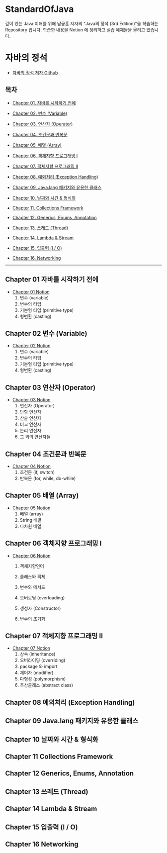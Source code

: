# StandardOfJava

 깊이 있는 Java 이해를 위해 남궁훈 저자의 "Java의 정석 (3rd Edition)"을 학습하는 Repository 입니다. 학습한 내용을 Notion 에 정리하고 실습 예제들을 올리고 있습니다.

# 자바의 정석
- [자바의 정석 저자 Github](https://github.com/castello/javajungsuk3)

## 목차



- [Chapter 01. 자바를 시작하기 전에](#chapter-01-자바를-시작하기-전에)

- [Chapter 02. 변수 (Variable)](#chapter-02-변수-variable)

- [Chapter 03. 연산자 (Operator)](#chapter-03-연산자-operator)

- [Chapter 04. 조건문과 반복문](#chapter-04-조건문과-반복문)

- [Chapter 05. 배열 (Array)](#chapter-05-배열-array)

- [Chapter 06. 객체지향 프로그래밍 I](#chapter-06-객체지향-프로그래밍-i)

- [Chapter 07. 객체지향 프로그래밍 II](#chapter-07-객체지향-프로그래밍-ii)

- [Chapter 08. 예외처리 (Exception Handling)](#chapter-08-예외처리-exception-handling)

- [Chapter 09. Java.lang 패키지와 유용한 클래스](#chapter-09-javalang-패키지와-유용한-클래스)

- [Chapter 10. 날짜와 시간 & 형식화](#chapter-10-날짜와-시간--형식화)

- [Chapter 11. Collections Framework](#chapter-11-collections-framework)

- [Chapter 12. Generics, Enums, Annotation](#chapter-12-generics-enums-annotation)

- [Chapter 13. 쓰레드 (Thread)](#chapter-13-쓰레드-thread)

- [Chapter 14. Lambda & Stream](#chapter-14-lambda-stream)

- [Chapter 15. 입출력 (I / O)](#chapter-15-입출력-i--o)

- [Chapter 16. Networking](#chapter-16-networking)

  

---



## Chapter 01 자바를 시작하기 전에

- [Chapter 01 Notion](https://grizzled-eoraptor-f92.notion.site/Chapter-01-ecfa8698988841b2bbd7f4af836010ab)
  1. 변수 (variable)
  2. 변수의 타입
  3. 기본형 타입 (primitive type)
  4. 형변환 (casting)

## Chapter 02 변수 (Variable)

- [Chapter 02 Notion](https://grizzled-eoraptor-f92.notion.site/Chapter-02-variable-30c7f4a1531a447dad8644cadac7a052)
  1. 변수 (variable)
  2. 변수의 타입
  3. 기본형 타입 (primitive type)
  4. 형변환 (casting)

## Chapter 03 연산자 (Operator)

- [Chapter 03 Notion](https://grizzled-eoraptor-f92.notion.site/Chapter-03-Operator-ffa0336350f34aa4ad735af0f0fe22ad)
  1. 연산자 (Operator)
  2. 단항 연산자
  3. 산술 연산자
  4. 비교 연산자
  5. 논리 연산자
  6. 그 외의 연산자들

## Chapter 04 조건문과 반복문

- [Chapter 04 Notion](https://grizzled-eoraptor-f92.notion.site/Chapter-04-a49c0dc9f62e471f82ac6ae6240f7cdb)
  1. 조건문 (if, switch)
  2. 반복문 (for, while, do-while)

## Chapter 05 배열 (Array)

- [Chapter 05 Notion](https://grizzled-eoraptor-f92.notion.site/Chapter-05-array-e5436a1d470f47eb97dc4898ba9304e5)
  1. 배열 (array)
  2. String 배열
  3. 다차원 배열

## Chapter 06 객체지향 프로그래밍 I

- [Chapter 06 Notion](https://grizzled-eoraptor-f92.notion.site/Chapter-06-1-2485b8e6e244430abf0fd23d44d75589)
  
  1. 객체지향언어
  
  2. 클래스와 객체
  
  3. 변수와 메서드
  
  4. 오버로딩 (overloading)
  
  1. 생성자 (Constructor)
  2. 변수의 초기화

## Chapter 07 객체지향 프로그래밍 II

- [Chapter 07 Notion](https://grizzled-eoraptor-f92.notion.site/Chapter-07-II-5be6c693bc4241e4a91f909b87ef5aa2)
  1. 상속 (inheritance)
  2. 오버라이딩 (overriding)
  3. package 와 import
  4. 제어자 (modifier)
  5. 다형성 (polymorphism)
  6. 추상클래스 (abstract class)

## Chapter 08 예외처리 (Exception Handling)



## Chapter 09 Java.lang 패키지와 유용한 클래스



## Chapter 10 날짜와 시간 & 형식화



## Chapter 11 Collections Framework



## Chapter 12 Generics, Enums, Annotation



## Chapter 13 쓰레드 (Thread)



## Chapter 14 Lambda & Stream



## Chapter 15 입출력 (I / O)



## Chapter 16 Networking
